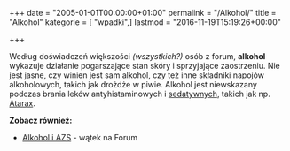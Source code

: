 +++
date = "2005-01-01T00:00:00+01:00"
permalink = "/Alkohol/"
title = "Alkohol"
kategorie = [ "wpadki",]
lastmod = "2016-11-19T15:19:26+00:00"

+++

Według doświadczeń większości *(wszystkich?)* osób z forum, **alkohol** wykazuje
działanie pogarszające stan skóry i sprzyjające zaostrzeniu. Nie jest jasne, czy
winien jest sam alkohol, czy też inne składniki napojów alkoholowych, takich jak
drożdże w piwie. Alkohol jest niewskazany podczas brania
leków antyhistaminowych i
[sedatywnych](/atopedia/Leki_sedatywne), takich jak np.
[Atarax](/atopedia/Atarax).

[](/images/Impreza.png)

**Zobacz również:**

-   [Alkohol i AZS](http://www.atopowe-zapalenie.pl/forum/viewtopic.php?f=3&t=1580) - wątek na Forum
